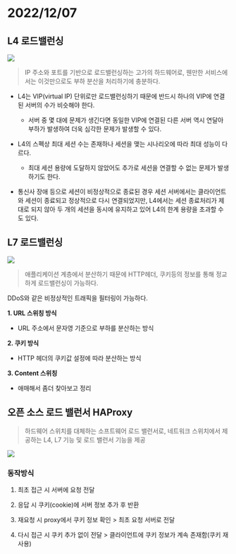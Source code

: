 # 2022/12/07

## L4 로드밸런싱

![](https://velog.velcdn.com/images/ririti/post/f1ab5f74-29cf-435a-b81a-a76e772072da/image.png)


>IP 주소와 포트를 기반으로 로드밸런싱하는 고가의 하드웨어로, 웬만한 서비스에서는 이것만으로도 부하 분산을 처리하기에 충분하다.

- L4는 VIP(virtual IP) 단위로만 로드밸런싱하기 때문에 반드시 하나의 VIP에 연결된 서버의 수가 비슷해야 한다.
    - 서버 중 몇 대에 문제가 생긴다면 동일한 VIP에 연결된 다른 서버 역시 연달아 부하가 발생하여 더욱 심각한 문제가 발생할 수 있다.

- L4의 스펙상 최대 세션 수는 존재하나 세션을 맺는 시나리오에 따라 최대 성능이 다르다.
    - 최대 세션 용량에 도달하지 않았어도 추가로 세션을 연결할 수 없는 문제가 발생하기도 한다.

- 통신사 장애 등으로 세션이 비정상적으로 종료된 경우 세션 서버에서는 클라이언트와 세션이 종료되고 정상적으로 다시 연결되었지만, L4에서는 세션 종료처리가 제대로 되지 않아 두 개의 세션을 동시에 유지하고 있어 L4의 한계 용량을 초과할 수도 있다.


## L7 로드밸런싱
![](https://velog.velcdn.com/images/ririti/post/d9d0f07b-4197-4ab5-aab3-01e28c51b5f8/image.png)

> 애플리케이션 계층에서 분산하기 때문에 HTTP헤더, 쿠키등의 정보를 통해 정교하게 로드밸런싱이 가능하다.

DDoS와 같은 비정상적인 트래픽을 필터링이 가능하다.


**1. URL 스위칭 방식**
- URL 주소에서 문자영 기준으로 부하를 분산하는 방식

**2. 쿠키 방식**
- HTTP 헤더의 쿠키값 설정에 따라 분산하는 방식

**3. Content 스위칭**
- 애매해서 좀더 찾아보고 정리



## 오픈 소스 로드 밸런서 HAProxy

>하드웨어 스위치를 대체하는 소프트웨어 로드 밸런서로, 네트워크 스위치에서 제공하는 L4, L7 기능 및 로드 밸런서 기능을 제공

![](https://velog.velcdn.com/images/ririti/post/26c83599-b134-425c-9550-11cd71355b33/image.png)

### 동작방식
1. 최초 접근 시 서버에 요청 전달

2. 응답 시 쿠키(cookie)에 서버 정보 추가 후 반환

3. 재요청 시 proxy에서 쿠키 정보 확인 > 최초 요청 서버로 전달

4. 다시 접근 시 쿠키 추가 없이 전달 > 클라이언트에 쿠키 정보가 계속 존재함(쿠키 재사용)